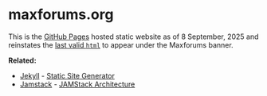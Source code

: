 # maxforums.org

This is the [GitHub Pages](https://docs.github.com/en/pages) hosted static website as of 8 September, 2025 and reinstates the [last valid `html`](https://web.archive.org/web/20231205223116/https://www.maxforums.org/) to appear under the Maxforums banner. 

**Related:**
- [Jekyll](https://jekyllrb.com) - [Static Site Generator](https://en.wikipedia.org/wiki/Static_site_generator)
- [Jamstack](https://jamstack.org) - [JAMStack Architecture](https://en.wikipedia.org/wiki/JavaScript_stack#JAMstack)

